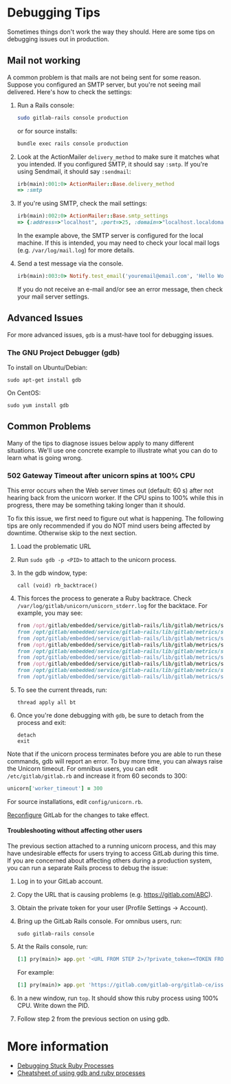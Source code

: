 # Debugging Tips

Sometimes things don't work the way they should. Here are some tips on debugging issues out
in production.

## Mail not working

A common problem is that mails are not being sent for some reason. Suppose you configured
an SMTP server, but you're not seeing mail delivered. Here's how to check the settings:

1. Run a Rails console:

    ```sh
    sudo gitlab-rails console production
    ```

    or for source installs:

    ```sh
    bundle exec rails console production
    ```

2. Look at the ActionMailer `delivery_method` to make sure it matches what you
   intended. If you configured SMTP, it should say `:smtp`. If you're using
   Sendmail, it should say `:sendmail`:

    ```ruby
    irb(main):001:0> ActionMailer::Base.delivery_method
    => :smtp
    ```

3. If you're using SMTP, check the mail settings:

    ```ruby
    irb(main):002:0> ActionMailer::Base.smtp_settings
    => {:address=>"localhost", :port=>25, :domain=>"localhost.localdomain", :user_name=>nil, :password=>nil, :authentication=>nil, :enable_starttls_auto=>true}```
    ```

    In the example above, the SMTP server is configured for the local machine. If this is intended, you may need to check your local mail
    logs (e.g. `/var/log/mail.log`) for more details.

4.  Send a test message via the console.

    ```ruby
    irb(main):003:0> Notify.test_email('youremail@email.com', 'Hello World', 'This is a test message').deliver_now
    ```

    If you do not receive an e-mail and/or see an error message, then check
    your mail server settings.

## Advanced Issues

For more advanced issues, `gdb` is a must-have tool for debugging issues.

### The GNU Project Debugger (gdb)

To install on Ubuntu/Debian:

```
sudo apt-get install gdb
```

On CentOS:

```
sudo yum install gdb
```

## Common Problems

Many of the tips to diagnose issues below apply to many different situations. We'll use one
concrete example to illustrate what you can do to learn what is going wrong.

### 502 Gateway Timeout after unicorn spins at 100% CPU

This error occurs when the Web server times out (default: 60 s) after not
hearing back from the unicorn worker. If the CPU spins to 100% while this in
progress, there may be something taking longer than it should.

To fix this issue, we first need to figure out what is happening. The
following tips are only recommended if you do NOT mind users being affected by
downtime. Otherwise skip to the next section.

1. Load the problematic URL
1. Run `sudo gdb -p <PID>` to attach to the unicorn process.
1. In the gdb window, type:

    ```
    call (void) rb_backtrace()
    ```

1. This forces the process to generate a Ruby backtrace. Check
   `/var/log/gitlab/unicorn/unicorn_stderr.log` for the backtace. For example, you may see:

    ```ruby
    from /opt/gitlab/embedded/service/gitlab-rails/lib/gitlab/metrics/sampler.rb:33:in `block in start'
    from /opt/gitlab/embedded/service/gitlab-rails/lib/gitlab/metrics/sampler.rb:33:in `loop'
    from /opt/gitlab/embedded/service/gitlab-rails/lib/gitlab/metrics/sampler.rb:36:in `block (2 levels) in start'
    from /opt/gitlab/embedded/service/gitlab-rails/lib/gitlab/metrics/sampler.rb:44:in `sample'
    from /opt/gitlab/embedded/service/gitlab-rails/lib/gitlab/metrics/sampler.rb:68:in `sample_objects'
    from /opt/gitlab/embedded/service/gitlab-rails/lib/gitlab/metrics/sampler.rb:68:in `each_with_object'
    from /opt/gitlab/embedded/service/gitlab-rails/lib/gitlab/metrics/sampler.rb:68:in `each'
    from /opt/gitlab/embedded/service/gitlab-rails/lib/gitlab/metrics/sampler.rb:69:in `block in sample_objects'
    from /opt/gitlab/embedded/service/gitlab-rails/lib/gitlab/metrics/sampler.rb:69:in `name'
    ```

1. To see the current threads, run:

    ```
    thread apply all bt
    ```

1. Once you're done debugging with `gdb`, be sure to detach from the process and exit:

    ```
    detach
    exit
    ```

Note that if the unicorn process terminates before you are able to run these
commands, gdb will report an error. To buy more time, you can always raise the
Unicorn timeout. For omnibus users, you can edit `/etc/gitlab/gitlab.rb` and
increase it from 60 seconds to 300:

```ruby
unicorn['worker_timeout'] = 300
```

For source installations, edit `config/unicorn.rb`.

[Reconfigure] GitLab for the changes to take effect.

[Reconfigure]: ../restart_gitlab.md#omnibus-gitlab-reconfigure

#### Troubleshooting without affecting other users

The previous section attached to a running unicorn process, and this may have
undesirable effects for users trying to access GitLab during this time. If you
are concerned about affecting others during a production system, you can run a
separate Rails process to debug the issue:

1. Log in to your GitLab account.
1. Copy the URL that is causing problems (e.g. https://gitlab.com/ABC).
1. Obtain the private token for your user (Profile Settings -> Account).
1. Bring up the GitLab Rails console. For omnibus users, run:

    ```
    sudo gitlab-rails console
    ```

1. At the Rails console, run:

    ```ruby
    [1] pry(main)> app.get '<URL FROM STEP 2>/?private_token=<TOKEN FROM STEP 3>'
    ```

    For example:

    ```ruby
    [1] pry(main)> app.get 'https://gitlab.com/gitlab-org/gitlab-ce/issues/1?private_token=123456'
    ```

1. In a new window, run `top`. It should show this ruby process using 100% CPU. Write down the PID.
1. Follow step 2 from the previous section on using gdb.

# More information

* [Debugging Stuck Ruby Processes](https://blog.newrelic.com/2013/04/29/debugging-stuck-ruby-processes-what-to-do-before-you-kill-9/)
* [Cheatsheet of using gdb and ruby processes](gdb-stuck-ruby.txt)
